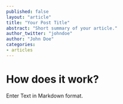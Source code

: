 ```yaml
---
published: false
layout: "article"
title: "Your Post Title"
abstract: "Short summary of your article."
author_twitter: "johndoe"
author: "John Doe"
categories: 
- articles
---
```


How does it work?
=================

Enter Text in Markdown format.